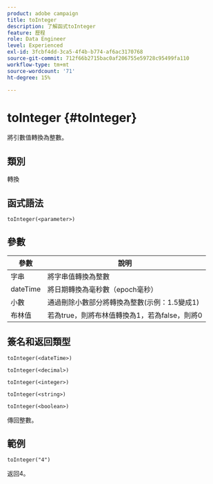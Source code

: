 ```yaml
---
product: adobe campaign
title: toInteger
description: 了解函式toInteger
feature: 歷程
role: Data Engineer
level: Experienced
exl-id: 3fcbf4dd-3ca5-4f4b-b774-af6ac3170768
source-git-commit: 712f66b2715bac0af206755e59728c95499fa110
workflow-type: tm+mt
source-wordcount: '71'
ht-degree: 15%

---
```


# toInteger {#toInteger}

將引數值轉換為整數。

## 類別

轉換

## 函式語法

`toInteger(<parameter>)`

## 參數

| 參數 | 說明 |
|--- |--- |
| 字串 | 將字串值轉換為整數 |
| dateTime | 將日期轉換為毫秒數（epoch毫秒） |
| 小數 | 通過刪除小數部分將轉換為整數(示例：1.5變成1) |
| 布林值 | 若為true，則將布林值轉換為1，若為false，則將0 |

## 簽名和返回類型

`toInteger(<dateTime>)`

`toInteger(<decimal>)`

`toInteger(<integer>)`

`toInteger(<string>)`

`toInteger(<boolean>)`

傳回整數。

## 範例

`toInteger("4")`

返回4。
